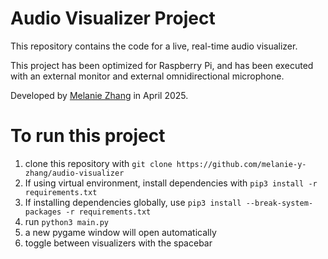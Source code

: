# Audio Visualizer Project

This repository contains the code for a live, real-time audio visualizer.

This project has been optimized for Raspberry Pi, and has been executed with an external monitor and external omnidirectional microphone.

Developed by [Melanie Zhang](https://github.com/melanie-y-zhang) in April 2025.

# To run this project
1. clone this repository with `git clone https://github.com/melanie-y-zhang/audio-visualizer`
2. If using virtual environment, install dependencies with `pip3 install -r requirements.txt`
3. If installing dependencies globally, use  `pip3 install --break-system-packages -r requirements.txt`
4. run `python3 main.py`
5. a new pygame window will open automatically
6. toggle between visualizers with the spacebar

